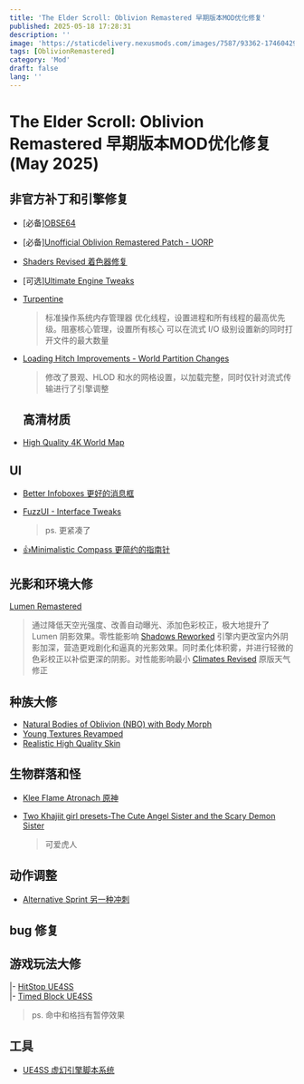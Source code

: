 ```yaml
---
title: 'The Elder Scroll: Oblivion Remastered 早期版本MOD优化修复'
published: 2025-05-18 17:28:31
description: ''
image: 'https://staticdelivery.nexusmods.com/images/7587/93362-1746042912.jpg'
tags: [OblivionRemastered]
category: 'Mod'
draft: false 
lang: ''
---
```


# The Elder Scroll: Oblivion Remastered 早期版本MOD优化修复 (May 2025)

## 非官方补丁和引擎修复

- [必备][OBSE64](https://www.nexusmods.com/oblivionremastered/mods/282)

- [必备][Unofficial Oblivion Remastered Patch - UORP](https://www.nexusmods.com/oblivionremastered/mods/477)

- [Shaders Revised 着色器修复](https://www.nexusmods.com/oblivionremastered/mods/1528)

- [可选][Ultimate Engine Tweaks](https://www.nexusmods.com/oblivionremastered/mods/35)

- [Turpentine](https://www.nexusmods.com/oblivionremastered/mods/2865)
  
  > 标准操作系统内存管理器
  > 优化线程，设置进程和所有线程的最高优先级。阻塞核心管理，设置所有核心
  > 可以在流式 I/O 级别设置新的同时打开文件的最大数量

- [Loading Hitch Improvements - World Partition Changes](https://www.nexusmods.com/oblivionremastered/mods/1808)
  
  > 修改了景观、HLOD 和水的网格设置，以加载完整，同时仅针对流式传输进行了引擎调整
  
  ## 高清材质

- [High Quality 4K World Map](https://www.nexusmods.com/oblivionremastered/mods/937)

## UI

- [Better Infoboxes 更好的消息框](https://www.nexusmods.com/oblivionremastered/mods/222)

- [FuzzUI - Interface Tweaks](https://www.nexusmods.com/oblivionremastered/mods/292)
  
  > ps. 更紧凑了

- [👍Minimalistic Compass 更简约的指南针](https://www.nexusmods.com/oblivionremastered/mods/1193)

## 光影和环境大修

[Lumen Remastered](https://www.nexusmods.com/oblivionremastered/mods/1129)

> 通过降低天空光强度、改善自动曝光、添加色彩校正，极大地提升了 Lumen 阴影效果。零性能影响
> [Shadows Reworked](https://www.nexusmods.com/oblivionremastered/mods/1962)
> 引擎内更改室内外阴影加深，营造更戏剧化和逼真的光影效果。同时柔化体积雾，并进行轻微的色彩校正以补偿更深的阴影。对性能影响最小
> [Climates Revised](https://www.nexusmods.com/oblivionremastered/mods/791)
> 原版天气修正

## 种族大修

- [Natural Bodies of Oblivion (NBO) with Body Morph](https://www.nexusmods.com/oblivionremastered/mods/2877)
- [Young Textures Revamped](https://www.nexusmods.com/oblivionremastered/mods/445)
- [Realistic High Quality Skin](https://www.nexusmods.com/oblivionremastered/mods/1284)

## 生物群落和怪

- [Klee Flame Atronach 原神](https://www.nexusmods.com/oblivionremastered/mods/1016)

- [Two Khajiit girl presets-The Cute Angel Sister and the Scary Demon Sister](https://www.nexusmods.com/oblivionremastered/mods/2498)
  
  > 可爱虎人

## 动作调整

- [Alternative Sprint 另一种冲刺](https://www.nexusmods.com/oblivionremastered/mods/384)

## bug 修复

## 游戏玩法大修

|- [HitStop UE4SS](https://www.nexusmods.com/oblivionremastered/mods/1760)   
|- [Timed Block UE4SS](https://www.nexusmods.com/oblivionremastered/mods/1729)

> ps. 命中和格挡有暂停效果

## 工具

- [UE4SS 虚幻引擎脚本系统](https://www.nexusmods.com/oblivionremastered/mods/32)
